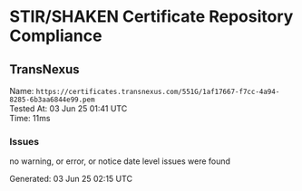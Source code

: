 # STIR/SHAKEN Certificate Repository Compliance

## TransNexus

Name: `https://certificates.transnexus.com/551G/1af17667-f7cc-4a94-8285-6b3aa6844e99.pem`\
Tested At: 03 Jun 25 01:41 UTC\
Time: 11ms

### Issues

no warning, or error, or notice date level issues were found

Generated: 03 Jun 25 02:15 UTC